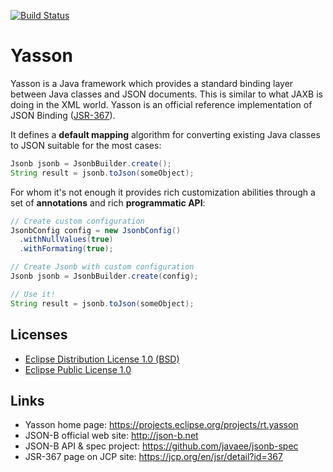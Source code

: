 [![Build Status](https://travis-ci.org/eclipse-ee4j/yasson.svg?branch=master)](https://travis-ci.org/eclipse-ee4j/yasson)

# Yasson
Yasson is a Java framework which provides a standard binding layer between Java classes and JSON documents. This is similar to what JAXB is doing in the XML world. Yasson is an official reference implementation of JSON Binding ([JSR-367](https://jcp.org/en/jsr/detail?id=367)).

It defines a **default mapping** algorithm for converting existing Java classes to JSON suitable for the most cases:

```java
Jsonb jsonb = JsonbBuilder.create();
String result = jsonb.toJson(someObject);
```

For whom it's not enough it provides rich customization abilities through a set of **annotations** and rich **programmatic API**: 

```java
// Create custom configuration
JsonbConfig config = new JsonbConfig()
  .withNullValues(true)
  .withFormating(true);

// Create Jsonb with custom configuration
Jsonb jsonb = JsonbBuilder.create(config);

// Use it!
String result = jsonb.toJson(someObject);
```

## Licenses
- [Eclipse Distribution License 1.0 (BSD)](https://projects.eclipse.org/content/eclipse-distribution-license-1.0-bsd)
- [Eclipse Public License 1.0](https://projects.eclipse.org/content/eclipse-public-license-1.0)

## Links
- Yasson home page: https://projects.eclipse.org/projects/rt.yasson
- JSON-B official web site: http://json-b.net
- JSON-B API & spec project: https://github.com/javaee/jsonb-spec
- JSR-367 page on JCP site: https://jcp.org/en/jsr/detail?id=367
